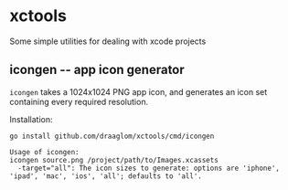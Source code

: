 # xctools
Some simple utilities for dealing with xcode projects


## icongen -- app icon generator

`icongen` takes a 1024x1024 PNG app icon, and generates an icon set containing every required resolution.

Installation:

```
go install github.com/draaglom/xctools/cmd/icongen
```

```
Usage of icongen:
icongen source.png /project/path/to/Images.xcassets
  -target="all": The icon sizes to generate: options are 'iphone', 'ipad', 'mac', 'ios', 'all'; defaults to 'all'.
```
